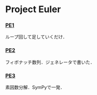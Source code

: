 Project Euler
===

### [PE1](http://projecteuler.net/problem=1)
ループ回して足していくだけ．

### [PE2](http://projecteuler.net/problem=2)
フィボナッチ数列．ジェネレータで書いた．

### [PE3](http://projecteuler.net/problem=3)
素因数分解．SymPyで一発．
